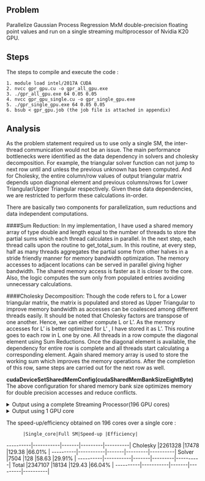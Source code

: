 ## Problem 

Parallelize Gaussian Process Regression MxM double-precision floating point values and run on a single streaming multiprocessor of Nvidia K20 GPU.  

## Steps
The steps to compile and execute the code :

    1. module load intel/2017A CUDA
    2. nvcc gpr_gpu.cu -o gpr_all_gpu.exe
    3. ./gpr_all_gpu.exe 64 0.05 0.05
    4. nvcc gpr_gpu_single.cu -o gpr_single_gpu.exe
    5. ./gpr_single_gpu.exe 64 0.05 0.05
    6. bsub < gpr_gpu.job (the job file is attached in appendix)


## Analysis
As the problem statement required us to use only a single SM,  the inter-thread communication would not be an issue. The main performance bottlenecks were identified as the data dependency in solvers and cholesky decomposition. For example, the triangular solver function can not jump to next row until and unless the previous unknown has been computed. And for Cholesky, the entire column/row values of output triangular matrix depends upon diagnonal element and previous columns/rows for Lower Triangular/Upper Triangular respectively. Given these data dependencies, we are restricted to perform these calculations in-order. 

There are basically two components for parallelization, sum reductions and data independent computations. 

####Sum Reduction:
In my implementation, I  have used a shared memory array of type double and length equal to the number of threads to store the partial sums which each thread calculates in parallel. In the next step, each thread calls upon the routine to get_total_sum. In this routine, at every step, half as many threads  aggregates the partial some from other halves in a stride friendly manner for memory bandwidth optimization. The memory accesses to adjacent locations can be served in parallel giving higher bandwidth.  The shared memory access is faster as it is closer to the core.  Also, the logic computes the sum only from populated entries avoiding unnecessary calculations. 


####Cholesky Decomposition:
Though the code refers to L for a Lower triangular matrix, the matrix is populated and stored as Upper Triangular to improve memory bandwidth as accesses can be coalesced among different threads easily. It should be noted that  Cholesky factors are transpose of one another. Hence, we can either compute L or L’. As the memory accesses for L’ is better optimized for L’ , I have stored it as L’. 
This routine goes to each row in L one by one. All threads in a row compute the diagonal element using Sum Reductions. Once the diagonal element is available, the dependency for entire row is complete and all threads start calculating a corresponding element. Again shared memory array is used to store the working sum which improves the memory operations. After the completion of this  row, same steps are carried out for the next row as well.

**cudaDeviceSetSharedMemConfig(cudaSharedMemBankSizeEightByte)**
The above configuration for shared memory bank size optimizes memory for double precision accesses and reduce conflicts.

<details>
    <summary> Output using a complete Streaming Processor(196 GPU cores) </summary>

Selected m value : 64
The required Rstar value : 2.000000, 2.000000
Input: N = 192, threads_per_block = 192
The predicted value of f at r_star : -0.149718
Elapsed time: Cholesky = 17478.107422 ms
Elapsed time: Solver = 128.109604 ms
Elapsed time: Kernel = 18134.296875 ms
Floating point operations Cholesky Factorization: 24534278144
Floating point operations per second (FLOPS) Cholesky : 1.307311 Gflops
Floating point operations Solver: 35135488
Floating point operations per second (FLOPS) Solver: 0.255426 Gflops


Hence, the FLOPS for Cholesky my implementation offers is 1.307311 Gflops for a matrix of dimension 4096x4096. For solver it comes to  0.255426 Gflops for the same dimension.

Peak Flops over SM = (2 x  0.71 x 196) Gflops  = 272.32 Gflops (The 2 is for FMA operations)

My Cholesky Implementation is 0.46% of the peak rate and solver is 0.09% of the peak rate. 

There are many synchronization calls and presence of divergent threads in my code which eats up most of the performance.
</details>

<details>
    <summary> Output using 1 GPU core </summary>
----
Selected m value : 64
The required Rstar value : 2.000000, 2.000000
Input: N = 1, threads_per_block = 1
The predicted value of f at r_star : -0.149718
Elapsed time: Cholesky = 2261328.000000 ms
Elapsed time: Solver = 7504.510742 ms
Elapsed time: Kernel = 2347107.500000 ms
Floating point operations Cholesky Factorization: 22931662848
Floating point operations per second (FLOPS) Cholesky : 0.009444 Gflops
Floating point operations Solver: 33570816
Floating point operations per second (FLOPS) Solver: 0.004166 Gflops
----
</details>

The speed-up/efficiency obtained on 196 cores over a single core :

          |Single_core|Full SM|Speed-up |Efficiency|
----------|-----------|-------|---------|----------|
Cholesky  |2261328	  |17478  |129.38	|66.01%    |
----------|-----------|-------|---------|----------|
Solver	  |7504	      |128	  |58.63	|29.91%    |
----------|-----------|-------|---------|----------|
Total	  |2347107	  |18134  |129.43	|66.04%    |
----------|-----------|-------|---------|----------|



